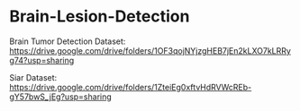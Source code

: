 # Brain-Lesion-Detection

Brain Tumor Detection Dataset: https://drive.google.com/drive/folders/1OF3qojNYjzgHEB7jEn2kLXO7kLRRyg74?usp=sharing

Siar Dataset: https://drive.google.com/drive/folders/1ZteiEg0xftvHdRVWcREb-gY57bwS_jEg?usp=sharing
